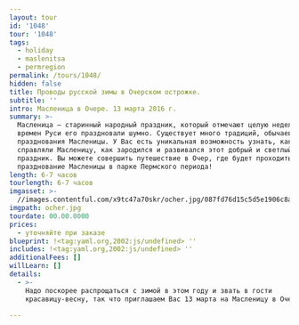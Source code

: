 ```yaml
---
layout: tour
id: '1048'
tour: '1048'
tags:
  - holiday
  - maslenitsa
  - permregion
permalink: /tours/1048/
hidden: false
title: Проводы русской зимы в Очерском острожке.
subtitle: ''
intro: Масленица в Очере. 13 марта 2016 г.
summary: >-
  Масленица — старинный народный праздник, который отмечают целую неделю. Еще со
  времен Руси его праздновали шумно. Существует много традиций, обычаев
  празднования Масленицы. У Вас есть уникальная возможность узнать, как раньше
  справляли Масленицу, как зародился и развивался этот добрый и светлый
  праздник. Вы можете совершить путешествие в Очер, где будет проходить
  празднование Масленицы в парке Пермского периода!
length: 6-7 часов
tourlength: 6-7 часов
imgasset: >-
  //images.contentful.com/x9tc47a70skr/ocher.jpg/087fd76d15c5d5e1906c8a4633d6f333/ocher.jpg
imgpath: ocher.jpg
tourdate: 00.00.0000
prices:
  - уточняйте при заказе
blueprint: !<tag:yaml.org,2002:js/undefined> ''
includes: !<tag:yaml.org,2002:js/undefined> ''
additionalFees: []
willLearn: []
details:
  - >-
    Надо поскорее распрощаться с зимой в этом году и звать в гости
    красавицу-весну, так что приглашаем Вас 13 марта на Масленицу в Очер!

---
```

